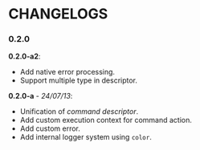 # CHANGELOGS

### 0.2.0
**0.2.0-a2**:
* Add native error processing.
* Support multiple type in descriptor.

**0.2.0-a** - *24/07/13*:
* Unification of *command descriptor*.
* Add custom execution context for command action.
* Add custom error.
* Add internal logger system using `color`.